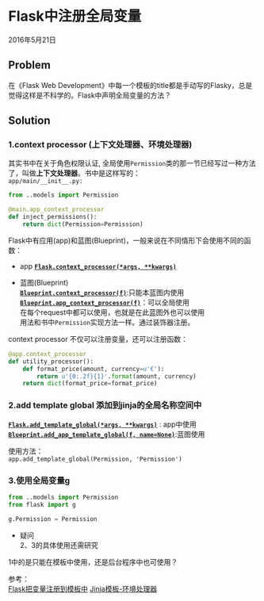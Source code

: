 # Flask中注册全局变量 
2016年5月21日  
## Problem  
在《Flask Web Development》中每一个模板的title都是手动写的Flasky，总是觉得这样是不科学的。Flask中声明全局变量的方法？  

## Solution 
### 1.context processor (上下文处理器、环境处理器)  
其实书中在关于角色权限认证, 全局使用`Permission`类的那一节已经写过一种方法了，叫做**上下文处理器**。书中是这样写的：   
`app/main/__init__.py:`
```python
from ..models import Permission

@main.app_context_processor
def inject_permissions():
    return dict(Permission=Permission)
```
Flask中有应用(app)和蓝图(Blueprint)，一般来说在不同情形下会使用不同的函数：

- app
**[`Flask.context_processor(*args, **kwargs)`](http://flask.pocoo.org/docs/0.10/api/#flask.Flask.context_processor)**  

-  蓝图(Blueprint)  
**[`Blueprint.context_processor(f)`](http://flask.pocoo.org/docs/0.10/api/#flask.Blueprint.context_processor)**:只能本蓝图内使用  
**[`Blueprint.app_context_processor(f)`](http://flask.pocoo.org/docs/0.10/api/#flask.Blueprint.app_context_processor)**：可以全局使用    
在每个request中都可以使用，也就是在此蓝图外也可以使用  
用法和书中`Permission`实现方法一样。通过装饰器注册。  

context processor 不仅可以注册变量，还可以注册函数：  
```python
@app.context_processor
def utility_processor():
    def format_price(amount, currency=u'€'):
        return u'{0:.2f}{1}'.format(amount, currency)
    return dict(format_price=format_price)
```

### 2.add template global  添加到jinja的全局名称空间中
**[`Flask.add_template_global(*args, **kwargs)`](http://flask.pocoo.org/docs/0.10/api/#flask.Flask.add_template_global)** : app中使用
**[`Blueprint.add_app_template_global(f, name=None)`](http://flask.pocoo.org/docs/0.10/api/#flask.Blueprint.add_app_template_global)**:蓝图使用  

使用方法：  
`app.add_template_global(Permission, 'Permission')`   

### 3.使用全局变量**g**  
```python
from ..models import Permission
from flask import g

g.Permission = Permission
```
  

- 疑问  
2、3的具体使用还需研究  
  
1中的是只能在模板中使用，还是后台程序中也可使用？



参考：  
[Flask把变量注册到模板中](http://www.cnblogs.com/StitchSun/p/5396033.html)
[Jinja模板-环境处理器](http://dormousehole.readthedocs.io/en/latest/templating.html#id6)


